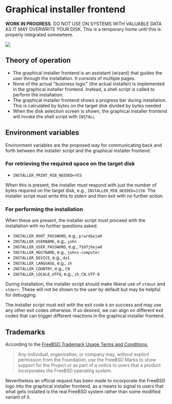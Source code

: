 # Graphical installer frontend

__WORK IN PROGRESS__. DO NOT USE ON SYSTEMS WITH VALUABLE DATA AS IT MAY OVERWRITE YOUR DISK. This is a temporary home until this is properly integrated somewhere.

![](https://user-images.githubusercontent.com/2480569/93003383-836da580-f53e-11ea-976c-76c1a29a27e0.png)

## Theory of operation

* The graphical installer frontend is an assistant (wizard) that guides the user through the installation. It consists of multiple pages.
* None of the actual "business logic" (the actual installer) is implemented in the graphical installer frontend. Instead, a shell script is called to perform the installation.
* The graphical installer frontend shows a progress bar during installation. This is calculated by bytes on the target disk divided by bytes needed
* When the disk selection screen is shown, the graphical installer frontend will invoke the shell script with `INSTALL`

## Environment variables

Environment variables are the proposed way for communicating back and forth between the installer script and the graphical installer frontend.

### For retrieving the required space on the target disk

* `INSTALLER_PRINT_MIB_NEEDED=YES`

When this is present, the installer must respond with just the number of bytes required on the target disk, e.g., `INSTALLER_MIB_NEEDED=2158`. The installer script must write this to stderr and then exit with no further action.

### For performing the installation

When these are present, the installer script must proceed with the installation with no further questions asked.

* `INSTALLER_ROOT_PASSWORD`, e.g., `p!wrd&ejwH`
* `INSTALLER_USERNAME`, e.g., `john`
* `INSTALLER_USER_PASSWORD`, e.g., `7§97jhejwH`
* `INSTALLER_HOSTNAME`, e.g., `johns-computer`
* `INSTALLER_DEVICE`, e.g., `da1`
* `INSTALLER_LANGUAGE`, e.g., `zh`
* `INSTALLER_COUNTRY`, e.g., `CN`
* `INSTALLER_LOCALE_UTF8`, e.g., `zh_CN.UTF-8`

During installation, the installer script should make liberal use of `stdout` and `stderr`. These will not be shown to the user by default but may be helpful for debugging.

The installer script must exit with the exit code `0` on success and may use any other exit codes otherwise. If so desired, we can align on different exit codes that can trigger different reactions in the graphical installer frontend.

## Trademarks

According to the [FreeBSD Trademark Usage Terms and Conditions](https://freebsdfoundation.org/legal/trademark-usage-terms-and-conditions/),

> Any individual, organization, or company may, without explicit permission from the Foundation, use the FreeBSD Marks to show support for the Project or as part of a notice to users that a product incorporates the FreeBSD operating system.

Nevertheless an official request has been made to incorporate the FreeBSD logo into the graphical installer frontend, as a means to signal to users that what gets installed is the real FreeBSD system rather than some modified variant of it.
